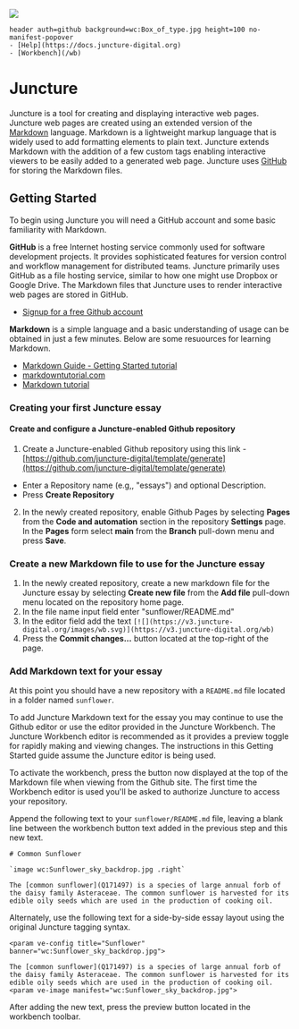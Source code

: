 [![](https://v3.juncture-digital.org/images/wb.svg)](https://v3.juncture-digital.org/wb)

```
header auth=github background=wc:Box_of_type.jpg height=100 no-manifest-popover
- [Help](https://docs.juncture-digital.org)
- [Workbench](/wb)
```

# Juncture

Juncture is a tool for creating and displaying interactive web pages.  Juncture web pages are created using an extended version of the [Markdown](Q1193600) language.  Markdown is a lightweight markup language that is widely used to add formatting elements to plain text.  Juncture extends Markdown with the addition of a few custom tags enabling interactive viewers to be easily added to a generated web page.  Juncture uses [GitHub](Q364) for storing the Markdown files.

## Getting Started

To begin using Juncture you will need a GitHub account and some basic familiarity with Markdown.

**GitHub** is a free Internet hosting service commonly used for software development projects. It provides sophisticated features for version control and workflow management for distributed teams. Juncture primarily uses GitHub as a file hosting service, similar to how one might use Dropbox or Google Drive. The Markdown files that Juncture uses to render interactive web pages are stored in GitHub.

- [Signup for a free Github account](https://github.com/signup)

**Markdown** is a simple language and a basic understanding of usage can be obtained in just a few minutes.  Below are some resuources for learning Markdown.

- [Markdown Guide - Getting Started tutorial](https://www.markdownguide.org/getting-started)
- [markdowntutorial.com](https://www.markdowntutorial.com)
- [Markdown tutorial](https://www.youtube.com/watch?v=6A5EpqqDOdk)

### Creating your first Juncture essay

#### Create and configure a Juncture-enabled Github repository

1. Create a Juncture-enabled Github repository using this link - [https://github.com/juncture-digital/template/generate](https://github.com/juncture-digital/template/generate)

  - Enter a Repository name (e.g,, "essays") and optional Description.
  - Press **Create Repository**

2. In the newly created repository, enable Github Pages by selecting **Pages** from the **Code and automation** section in the repository **Settings** page.  In the **Pages** form select **main** from the **Branch** pull-down menu and press **Save**.

### Create a new Markdown file to use for the Juncture essay

1. In the newly created repository, create a new markdown file for the Juncture essay by selecting **Create new file** from the **Add file** pull-down menu located on the repository home page.  
2. In the file name input field enter "sunflower/README.md"
3. In the editor field add the text `[![](https://v3.juncture-digital.org/images/wb.svg)](https://v3.juncture-digital.org/wb)`
4. Press the **Commit changes...** button located at the top-right of the page.

### Add Markdown text for your essay

At this point you should have a new repository with a `README.md` file located in a folder named `sunflower`.

To add Juncture Markdown text for the essay you may continue to use the Github editor or use the editor provided in the Juncture Workbench.  The Juncture Workbench editor is recommended as it provides a preview toggle for rapidly making and viewing changes.  The instructions in this Getting Started guide assume the Juncture editor is being used.

To activate the workbench, press the button now displayed at the top of the Markdown file when viewing from the Github site.  The first time the Workbench editor is used you'll be asked to authorize Juncture to access your repository.

Append the following text to your `sunflower/README.md` file, leaving a blank line between the workbench button text added in the previous step and this new text.

```
# Common Sunflower

`image wc:Sunflower_sky_backdrop.jpg .right`

The [common sunflower](Q171497) is a species of large annual forb of the daisy family Asteraceae. The common sunflower is harvested for its edible oily seeds which are used in the production of cooking oil.

```

Alternately, use the following text for a side-by-side essay layout using the original Juncture tagging syntax.

```
<param ve-config title="Sunflower" banner="wc:Sunflower_sky_backdrop.jpg">

The [common sunflower](Q171497) is a species of large annual forb of the daisy family Asteraceae. The common sunflower is harvested for its edible oily seeds which are used in the production of cooking oil.
<param ve-image manifest="wc:Sunflower_sky_backdrop.jpg">

```
	
After adding the new text, press the preview button located in the workbench toolbar.